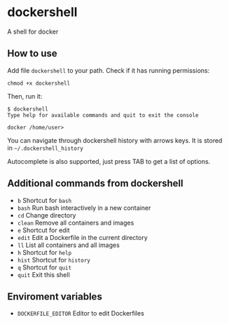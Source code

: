 # dockershell

A shell for docker


## How to use

Add file `dockershell` to your path. Check if it has running permissions:

    chmod +x dockershell

Then, run it:

    $ dockershell
    Type help for available commands and quit to exit the console
    
    docker /home/user>

You can navigate through dockershell history with arrows keys. It is stored in `~/.dockershell_history`

Autocomplete is also supported, just press TAB to get a list of options.


## Additional commands from dockershell

- `b` Shortcut for `bash`
- `bash` Run bash interactively in a new container
- `cd` Change directory
- `clean` Remove all containers and images
- `e` Shortcut for edit
- `edit` Edit a Dockerfile in the current directory
- `ll` List all containers and all images
- `h` Shortcut for `help`
- `hist` Shortcut for `history`
- `q` Shortcut for `quit`
- `quit` Exit this shell


## Enviroment variables

-  `DOCKERFILE_EDITOR` Editor to edit Dockerfiles
